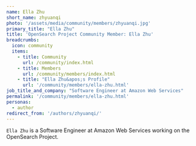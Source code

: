 ```yaml
---
name: Ella Zhu
short_name: zhyuanqi
photo: '/assets/media/community/members/zhyuanqi.jpg'
primary_title: "Ella Zhu"
title: 'OpenSearch Project Community Member: Ella Zhu'
breadcrumbs:
  icon: community
  items:
    - title: Community
      url: /community/index.html
    - title: Members
      url: /community/members/index.html
    - title: "Ella Zhu&apos;s Profile"
      url: '/community/members/ella-zhu.html'
job_title_and_company: "Software Engineer at Amazon Web Services"
permalink: '/community/members/ella-zhu.html'
personas:
  - author
redirect_from: '/authors/zhyuanqi/'
---
```


`Ella Zhu` is a Software Engineer at Amazon Web Services working on the OpenSearch Project.